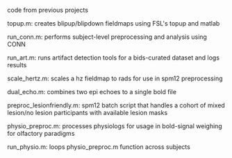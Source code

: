 code from previous projects

topup.m: creates blipup/blipdown fieldmaps using FSL's topup and matlab

run_conn.m: performs subject-level preprocessing and analysis using CONN

run_art.m: runs artifact detection tools for a bids-curated dataset and logs results

scale_hertz.m: scales a hz fieldmap to rads for use in spm12 preprocessing

dual_echo.m: combines two epi echoes to a single bold file

preproc_lesionfriendly.m: spm12 batch script that handles a cohort of mixed lesion/no lesion participants with available lesion masks

physio_preproc.m: processes physiologs for usage in bold-signal weighing for olfactory paradigms

run_physio.m: loops physio_preproc.m function across subjects
